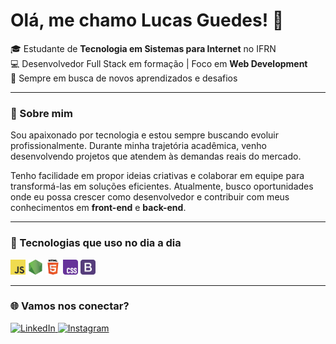 # Olá, me chamo **Lucas Guedes**! 👋

🎓 Estudante de **Tecnologia em Sistemas para Internet** no IFRN  
💻 Desenvolvedor Full Stack em formação | Foco em **Web Development**  
🚀 Sempre em busca de novos aprendizados e desafios

---

### 🧠 Sobre mim

Sou apaixonado por tecnologia e estou sempre buscando evoluir profissionalmente. Durante minha trajetória acadêmica, venho desenvolvendo projetos que atendem às demandas reais do mercado.

Tenho facilidade em propor ideias criativas e colaborar em equipe para transformá-las em soluções eficientes. Atualmente, busco oportunidades onde eu possa crescer como desenvolvedor e contribuir com meus conhecimentos em **front-end** e **back-end**.

---

### 🚀 Tecnologias que uso no dia a dia

<p>
  <img height="24" src="https://raw.githubusercontent.com/github/explore/master/topics/javascript/javascript.png" alt="JavaScript"/>
  <img height="24" src="https://raw.githubusercontent.com/github/explore/master/topics/nodejs/nodejs.png" alt="Node.js"/>
  <img height="24" src="https://raw.githubusercontent.com/github/explore/master/topics/html/html.png" alt="HTML5"/>
  <img height="24" src="https://raw.githubusercontent.com/github/explore/master/topics/css/css.png" alt="CSS3"/>
  <img height="24" src="https://raw.githubusercontent.com/github/explore/master/topics/bootstrap/bootstrap.png" alt="Bootstrap"/>
</p>

---

### 🌐 Vamos nos conectar?

<a href="https://www.linkedin.com/in/lucas-guedes-0b58a61b0" target="_blank">
  <img src="https://img.shields.io/badge/-LinkedIn-%230077B5?style=for-the-badge&logo=linkedin&logoColor=white" alt="LinkedIn">
</a>
<a href="https://instagram.com/lucasg_guedess" target="_blank">
  <img src="https://img.shields.io/badge/-Instagram-%23E4405F?style=for-the-badge&logo=instagram&logoColor=white" alt="Instagram">
</a>
